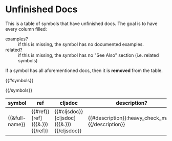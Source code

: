 # Unfinished Docs

This is a table of symbols that have unfinished docs.  The goal is to have every column filled:

 <dl>

<dt>examples?</dt>
<dd>
if this is missing, the symbol has no documented examples.
</dd>

<dt>related?</dt>
<dd>
if this is missing, the symbol has no "See Also" section (i.e. related symbols)
</dd>

</dl>

If a symbol has all aforementioned docs, then it is __removed__ from the table.

 <table>
<thead><tr>
<th>symbol</th>
<th>ref</th>
<th>cljsdoc</th>
<th>description?</th>
<th>examples?</th>
<th>related?</th>
</tr></thead>

{{#symbols}}
<tr>
<td>{{&full-name}}</td>
<td>{{#ref}}[ref]({{&.}}){{/ref}}</td>
<td>{{#cljsdoc}}[cljsdoc]({{&.}}){{/cljsdoc}}</td>
<td>{{#description}}:heavy_check_mark:{{/description}}</td>
<td>{{#examples}}:heavy_check_mark:{{/examples}}</td>
<td>{{#related}}:heavy_check_mark:{{/related}}</td>
</tr>
{{/symbols}}

</table>

